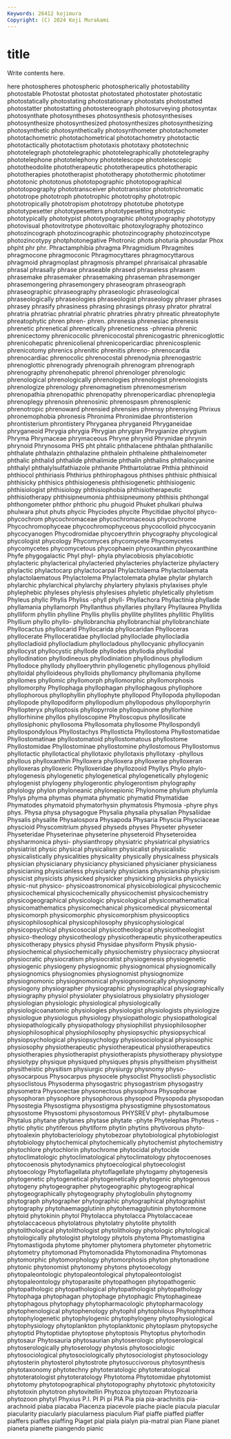 ```yaml
---
Keywords: 26412 kojimura
Copyright: (C) 2024 Koji Murakami
---
```


# title

Write contents here.



here photospheres photospheric photospherically photostability photostable Photostat
photostat photostated photostater photostatic photostatically photostating photostationary photostats photostatted photostatter
photostatting photostereograph photosurveying photosyntax photosynthate photosyntheses photosynthesis photosynthesises photosynthesize photosynthesized
photosynthesizes photosynthesizing photosynthetic photosynthetically photosynthometer phototachometer phototachometric phototachometrical phototachometry phototactic
phototactically phototactism phototaxis phototaxy phototechnic phototelegraph phototelegraphic phototelegraphically phototelegraphy phototelephone
phototelephony phototelescope phototelescopic phototheodolite phototherapeutic phototherapeutics phototherapic phototherapies phototherapist phototherapy
photothermic phototimer phototonic phototonus phototopographic phototopographical phototopography phototransceiver phototransistor phototrichromatic
phototrope phototroph phototrophic phototrophy phototropic phototropically phototropism phototropy phototube phototype
phototypesetter phototypesetters phototypesetting phototypic phototypically phototypist phototypographic phototypography phototypy photovisual
photovitrotype photovoltaic photoxylography photozinco photozincograph photozincographic photozincography photozincotype photozincotypy photphotonegative
Photronic phots photuria phousdar Phox phpht phr phr. Phractamphibia phragma
Phragmidium Phragmites phragmocone phragmoconic Phragmocyttares phragmocyttarous phragmoid phragmoplast phragmosis phrampel
phrarisaical phrasable phrasal phrasally phrase phraseable phrased phraseless phrasem phrasemake
phrasemaker phrasemaking phraseman phrasemonger phrasemongering phrasemongery phraseogram phraseograph phraseographic phraseography
phraseologic phraseological phraseologically phraseologies phraseologist phraseology phraser phrases phrasey phrasify
phrasiness phrasing phrasings phrasy phrator phratral phratria phratriac phratrial phratric
phratries phratry phreatic phreatophyte phreatophytic phren phren- phren. phrenesia phrenesiac
phrenesis phrenetic phrenetical phrenetically phreneticness -phrenia phrenic phrenicectomy phrenicocolic phrenicocostal
phrenicogastric phrenicoglottic phrenicohepatic phrenicolienal phrenicopericardiac phrenicosplenic phrenicotomy phrenics phrenitic phrenitis
phreno- phrenocardia phrenocardiac phrenocolic phrenocostal phrenodynia phrenogastric phrenoglottic phrenogrady phrenograih
phrenogram phrenograph phrenography phrenohepatic phrenol phrenologer phrenologic phrenological phrenologically phrenologies
phrenologist phrenologists phrenologize phrenology phrenomagnetism phrenomesmerism phrenopathia phrenopathic phrenopathy phrenopericardiac
phrenoplegia phrenoplegy phrenosin phrenosinic phrenospasm phrenosplenic phrenotropic phrenoward phrensied phrensies
phrensy phrensying Phrixus phronemophobia phronesis Phronima Phronimidae phrontisterion phrontisterium phrontistery
Phryganea phryganeid Phryganeidae phryganeoid Phrygia phrygia Phrygian phrygian Phrygianize phrygium
Phryma Phrymaceae phrymaceous Phryne phrynid Phrynidae phrynin phrynoid Phrynosoma PHS
pht phtalic phthalacene phthalan phthalanilic phthalate phthalazin phthalazine phthalein phthaleine
phthaleinometer phthalic phthalid phthalide phthalimide phthalin phthalins phthalocyanine phthalyl phthalylsulfathiazole
phthanite Phthartolatrae Phthia phthinoid phthiocol phthiriasis Phthirius phthirophagous phthises phthisic
phthisical phthisicky phthisics phthisiogenesis phthisiogenetic phthisiogenic phthisiologist phthisiology phthisiophobia phthisiotherapeutic
phthisiotherapy phthisipneumonia phthisipneumony phthisis phthongal phthongometer phthor phthoric phu phugoid
Phuket phulkari phulwa phulwara phut phuts phycic Phyciodes phycite Phycitidae
phycitol phyco- phycochrom phycochromaceae phycochromaceous phycochrome Phycochromophyceae phycochromophyceous phycocolloid phycocyanin
phycocyanogen Phycodromidae phycoerythrin phycography phycological phycologist phycology Phycomyces phycomycete Phycomycetes
phycomycetes phycomycetous phycophaein phycoxanthin phycoxanthine Phyfe phygogalactic Phyl phyl- phyla
phylacobiosis phylacobiotic phylacteric phylacterical phylacteried phylacteries phylacterize phylactery phylactic phylactocarp
phylactocarpal Phylactolaema Phylactolaemata phylactolaematous Phylactolema Phylactolemata phylae phylar phylarch phylarchic
phylarchical phylarchy phylartery phylaxis phylaxises phyle phylephebic phyleses phylesis phylesises
phyletic phyletically phyletism Phyleus phylic Phylis Phyliss -phyll phyll- Phyllachora
Phyllactinia phyllade phyllamania phyllamorph Phyllanthus phyllaries phyllary Phyllaurea Phyllida phylliform
phyllin phylline Phyllis phyllis phyllite phyllites phyllitic Phyllitis Phyllium phyllo
phyllo- phyllobranchia phyllobranchial phyllobranchiate Phyllocactus phyllocarid Phyllocarida phyllocaridan Phylloceras phyllocerate
Phylloceratidae phylloclad phylloclade phyllocladia phyllocladioid phyllocladium phyllocladous phyllocyanic phyllocyanin phyllocyst
phyllocystic phyllode phyllodes phyllodia phyllodial phyllodination phyllodineous phyllodiniation phyllodinous phyllodium
Phyllodoce phyllody phylloerythrin phyllogenetic phyllogenous phylloid phylloidal phylloideous phylloids phyllomancy
phyllomania phyllome phyllomes phyllomic phyllomorph phyllomorphic phyllomorphosis phyllomorphy Phyllophaga phyllophagan
phyllophagous phyllophore phyllophorous phyllophyllin phyllophyte phyllopod Phyllopoda phyllopodan phyllopode phyllopodiform
phyllopodium phyllopodous phylloporphyrin Phyllopteryx phylloptosis phyllopyrrole phylloquinone phyllorhine phyllorhinine phyllos
phylloscopine Phylloscopus phyllosilicate phyllosiphonic phyllosoma Phyllosomata phyllosome Phyllospondyli phyllospondylous Phyllostachys
Phyllosticta Phyllostoma Phyllostomatidae Phyllostomatinae phyllostomatoid phyllostomatous phyllostome Phyllostomidae Phyllostominae phyllostomine
phyllostomous Phyllostomus phyllotactic phyllotactical phyllotaxic phyllotaxis phyllotaxy -phyllous phyllous phylloxanthin
Phylloxera phylloxera phylloxerae phylloxeran phylloxeras phylloxeric Phylloxeridae phyllozooid Phyllys Phylo
phylo- phylogenesis phylogenetic phylogenetical phylogenetically phylogenic phylogenist phylogeny phylogerontic phylogerontism
phylography phylology phylon phyloneanic phylonepionic Phylonome phylum phylumla Phylys phyma
phymas phymata phymatic phymatid Phymatidae Phymatodes phymatoid phymatorhysin phymatosis Phymosia
-phyre phys phys. Physa physa physagogue Physalia physalia physalian Physaliidae
Physalis physalite Physalospora Physapoda Physaria Physcia Physciaceae physcioid Physcomitrium physed
physeds physes Physeter physeter Physeteridae Physeterinae physeterine physeteroid Physeteroidea physharmonica
physi- physianthropy physiatric physiatrical physiatrics physiatrist physic physical physicalism physicalist
physicalistic physicalistically physicalities physicality physically physicalness physicals physician physicianary physiciancy
physicianed physicianer physicianess physicianing physicianless physicianly physicians physicianship physicism physicist
physicists physicked physicker physicking physicks physicky physic-nut physico- physicoastronomical physicobiological
physicochemic physicochemical physicochemically physicochemist physicochemistry physicogeographical physicologic physicological physicomathematical physicomathematics
physicomechanical physicomedical physicomental physicomorph physicomorphic physicomorphism physicooptics physicophilosophical physicophilosophy physicophysiological
physicopsychical physicosocial physicotheological physicotheologist physico-theology physicotheology physicotherapeutic physicotherapeutics physicotherapy physics
physid Physidae physiform Physik physio- physiochemical physiochemically physiochemistry physiocracy physiocrat
physiocratic physiocratism physiocratist physiogenesis physiogenetic physiogenic physiogeny physiognomic physiognomical physiognomically
physiognomics physiognomies physiognomist physiognomize physiognomonic physiognomonical physiognomonically physiognomy physiogony physiographer
physiographic physiographical physiographically physiography physiol physiolater physiolatrous physiolatry physiologer physiologian
physiologic physiological physiologically physiologicoanatomic physiologies physiologist physiologists physiologize physiologue physiologus
physiology physiopathologic physiopathological physiopathologically physiopathology physiophilist physiophilosopher physiophilosophical physiophilosophy physiopsychic
physiopsychical physiopsychological physiopsychology physiosociological physiosophic physiosophy physiotherapeutic physiotherapeutical physiotherapeutics physiotherapies
physiotherapist physiotherapists physiotherapy physiotype physiotypy physique physiqued physiques physis physitheism
physitheist physitheistic physitism physiurgic physiurgy physnomy physo- physocarpous Physocarpus physocele
physoclist Physoclisti physoclistic physoclistous Physoderma physogastric physogastrism physogastry physometra Physonectae
physonectous physophora Physophorae physophoran physophore physophorous physopod Physopoda physopodan Physostegia
Physostigma physostigma physostigmine physostomatous physostome Physostomi physostomous PHYSREV phyt- phytalbumose
Phytalus phytane phytanes phytase phytate -phyte Phytelephas Phyteus -phytic phytic
phytiferous phytiform phytin phytins phytivorous phyto- phytoalexin phytobacteriology phytobezoar phytobiological
phytobiologist phytobiology phytochemical phytochemically phytochemist phytochemistry phytochlore phytochlorin phytochrome phytocidal
phytocide phytoclimatologic phytoclimatological phytoclimatology phytocoenoses phytocoenosis phytodynamics phytoecological phytoecologist phytoecology
Phytoflagellata phytoflagellate phytogamy phytogenesis phytogenetic phytogenetical phytogenetically phytogenic phytogenous phytogeny
phytogeographer phytogeographic phytogeographical phytogeographically phytogeography phytoglobulin phytognomy phytograph phytographer phytographic
phytographical phytographist phytography phytohaemagglutinin phytohemagglutinin phytohormone phytoid phytokinin phytol Phytolacca
phytolacca Phytolaccaceae phytolaccaceous phytolatrous phytolatry phytolite phytolith phytolithological phytolithologist phytolithology
phytologic phytological phytologically phytologist phytology phytols phytoma Phytomastigina Phytomastigoda phytome
phytomer phytomera phytometer phytometric phytometry phytomonad Phytomonadida Phytomonadina Phytomonas phytomorphic
phytomorphology phytomorphosis phyton phytonadione phytonic phytonomist phytonomy phytons phytooecology phytopaleontologic
phytopaleontological phytopaleontologist phytopaleontology phytoparasite phytopathogen phytopathogenic phytopathologic phytopathological phytopathologist phytopathology
Phytophaga phytophagan phytophage phytophagic Phytophagineae phytophagous phytophagy phytopharmacologic phytopharmacology phytophenological
phytophenology phytophil phytophilous Phytophthora phytophylogenetic phytophylogenic phytophylogeny phytophysiological phytophysiology phytoplankton
phytoplanktonic phytoplasm phytopsyche phytoptid Phytoptidae phytoptose phytoptosis Phytoptus phytorhodin phytosaur
Phytosauria phytosaurian phytoserologic phytoserological phytoserologically phytoserology phytosis phytosociologic phytosociological phytosociologically
phytosociologist phytosociology phytosterin phytosterol phytostrote phytosuccivorous phytosynthesis phytotaxonomy phytotechny phytoteratologic
phytoteratological phytoteratologist phytoteratology Phytotoma Phytotomidae phytotomist phytotomy phytotopographical phytotopography phytotoxic
phytotoxicity phytotoxin phytotron phytovitellin Phytozoa phytozoan Phytozoaria phytozoon phytyl Phyxius
P.I. PI Pi pi PIA Pia pia pia-arachnitis pia-arachnoid piaba
piacaba Piacenza piacevole piache piacle piacula piacular piacularity piacularly piacularness
piaculum Piaf piaffe piaffed piaffer piaffers piaffes piaffing Piaget pial
piala pialyn pia-matral pian Piane pianet pianeta pianette piangendo pianic
